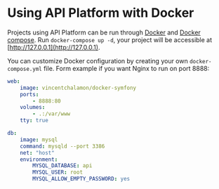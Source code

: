 # Using API Platform with Docker

Projects using API Platform can be run through [Docker](https://www.docker.com/) and
[Docker compose](https://docs.docker.com/compose/). Run `docker-compose up -d`,
your project will be accessible at [http://127.0.0.1](http://127.0.0.1).

You can customize Docker configuration by creating your own `docker-compose.yml`
file. Form example if you want Nginx to run on port 8888:

```yaml
web:
    image: vincentchalamon/docker-symfony
    ports:
        - 8888:80
    volumes:
        - .:/var/www
    tty: true

db:
    image: mysql
    command: mysqld --port 3386
    net: "host"
    environment:
        MYSQL_DATABASE: api
        MYSQL_USER: root
        MYSQL_ALLOW_EMPTY_PASSWORD: yes
```
